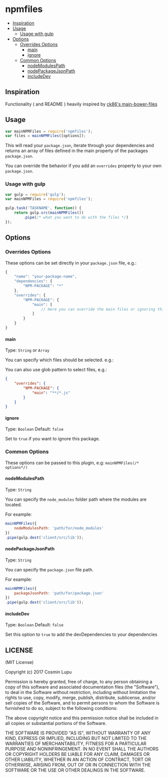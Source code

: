 npmfiles
================

- [Inspiration](#inspiration)
- [Usage](#usage)
    - [Usage with gulp](#usage-with-gulp)
- [Options](#options)
    - [Overrides Options](#overrides-options)
        - [main](#main)
        - [ignore](#ignore)
    - [Common Options](#common-options)
        - [nodeModulesPath](#nodeModulesPath)
        - [nodePackageJsonPath](#nodePackageJsonPath)
        - [includeDev](#includedev)

## Inspiration

Functionality ( and README ) heavily inspired by [ck86's main-bower-files](https://github.com/ck86/main-bower-files)

## Usage

```javascript
var mainNPMFiles = require('npmfiles');
var files = mainNPMFiles([options]);
```

This will read your `package.json`, iterate through your dependencies and returns an array of files defined in the main property of the packages `package.json`.

You can override the behavior if you add an `overrides` property to your own `package.json`.

### Usage with gulp

```javascript
var gulp = require('gulp');
var mainNPMFiles = require('npmfiles');

gulp.task('TASKNAME', function() {
    return gulp.src(mainNPMFiles())
        .pipe(/* what you want to do with the files */)
});
```

## Options

### Overrides Options

These options can be set directly in your `package.json` file, e.g.:

```js
{
    "name": "your-package-name",
    "dependencies": {
        "NPM-PACKAGE": "*"
    },
    "overrides": {
        "NPM-PACKAGE": {
            "main": [
                // Here you can override the main files or ignoring this package, for more info see options
            ]
        }
    }
}
```

#### main

Type: `String` or `Array`

You can specify which files should be selected. e.g.:

You can also use glob pattern to select files, e.g.:

```json
{
    "overrides": {
        "NPM-PACKAGE": {
            "main": "**/*.js"
        }
    }
}
```

#### ignore

Type: `Boolean` Default: `false`

Set to `true` if you want to ignore this package.

### Common Options

These options can be passed to this plugin, e.g: `mainNPMFiles(/* options*/)`

#### nodeModulesPath

Type: `String`

You can specify the `node_modules` folder path where the modules are located.

For example:

```javascript
mainNPMFiles({
    nodeModulesPath: 'path/for/node_modules'
})
.pipe(gulp.dest('client/src/lib'));
```

#### nodePackageJsonPath

Type: `String`

You can specify the `package.json` file path.

For example:

```javascript
mainNPMFiles({
    packageJsonPath: 'path/for/package.json'
})
.pipe(gulp.dest('client/src/lib'));
```

#### includeDev

Type: `Boolean` Default: `false`

Set this option to `true` to add the devDependencies to your dependencies

## LICENSE

(MIT License)

Copyright (c) 2017 Cosmin Lupu

Permission is hereby granted, free of charge, to any person obtaining
a copy of this software and associated documentation files (the
"Software"), to deal in the Software without restriction, including
without limitation the rights to use, copy, modify, merge, publish,
distribute, sublicense, and/or sell copies of the Software, and to
permit persons to whom the Software is furnished to do so, subject to
the following conditions:

The above copyright notice and this permission notice shall be
included in all copies or substantial portions of the Software.

THE SOFTWARE IS PROVIDED "AS IS", WITHOUT WARRANTY OF ANY KIND,
EXPRESS OR IMPLIED, INCLUDING BUT NOT LIMITED TO THE WARRANTIES OF
MERCHANTABILITY, FITNESS FOR A PARTICULAR PURPOSE AND
NONINFRINGEMENT. IN NO EVENT SHALL THE AUTHORS OR COPYRIGHT HOLDERS BE
LIABLE FOR ANY CLAIM, DAMAGES OR OTHER LIABILITY, WHETHER IN AN ACTION
OF CONTRACT, TORT OR OTHERWISE, ARISING FROM, OUT OF OR IN CONNECTION
WITH THE SOFTWARE OR THE USE OR OTHER DEALINGS IN THE SOFTWARE.